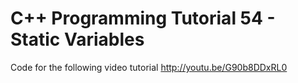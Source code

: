 C++ Programming Tutorial 54 - Static Variables
==============================================

Code for the following video tutorial http://youtu.be/G90b8DDxRL0
